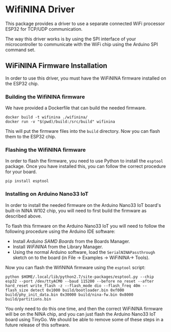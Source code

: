 # WifiNINA Driver

This package provides a driver to use a separate connected WiFi processor ESP32 for TCP/UDP communication.

The way this driver works is by using the SPI interface of your microcontroller to communicate with the WiFi chip using the Arduino SPI command set.

## WiFiNINA Firmware Installation

In order to use this driver, you must have the WiFiNINA firmware installed on the ESP32 chip.

### Building the WifiNINA firmware

We have provided a Dockerfile that can build the needed firmware.

```shell
docker build -t wifinina ./wifinina/
docker run -v "$(pwd)/build:/src/build" wifinina
```

This will put the firmware files into the `build` directory. Now you can flash them to the ESP32 chip.

### Flashing the WifiNINA firmware

In order to flash the firmware, you need to use Python to install the `esptool` package. Once you have installed this, you can follow the correct procedure for your board.

```shell
pip install esptool
```

### Installing on Arduino Nano33 IoT

In order to install the needed firmware on the Arduino Nano33 IoT board's built-in NINA W102 chip, you will need to first build the firmware as described above.

To flash this firmware on the Arduino Nano33 IoT you will need to follow the following procedure using the Arduino IDE software:

- Install _Arduino SAMD Boards_ from the Boards Manager.
- Install _WiFiNINA_ from the Library Manager.
- Using the normal Arduino software, load the `SerialNINAPassthrough` sketch on to the board (in File -> Examples -> WiFiNINA-> Tools).

Now you can flash the WifiNINA firmware using the `esptool` script:

```shell
python $HOME/.local/lib/python2.7/site-packages/esptool.py --chip esp32 --port /dev/ttyACM0 --baud 115200 --before no_reset --after hard_reset write_flash -z --flash_mode dio --flash_freq 40m --flash_size detect 0x1000 build/bootloader.bin 0xf000 build/phy_init_data.bin 0x30000 build/nina-fw.bin 0x8000 build/partitions.bin
```

You only need to do this one time, and then the correct WiFiNINA firmware will be on the NINA chip, and you can just flash the Arduino Nano33 IoT board using TinyGo. We should be able to remove some of these steps in a future release of this software.
